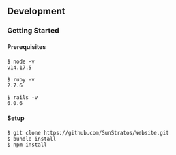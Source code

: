 ## Development
### Getting Started
#### Prerequisites
```
$ node -v
v14.17.5

$ ruby -v
2.7.6

$ rails -v
6.0.6
```

#### Setup
```
$ git clone https://github.com/SunStratos/Website.git
$ bundle install
$ npm install
```